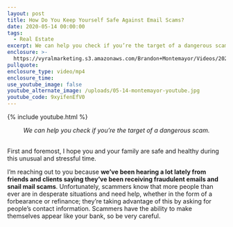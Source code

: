 ```yaml
---
layout: post
title: How Do You Keep Yourself Safe Against Email Scams?
date: 2020-05-14 00:00:00
tags:
  - Real Estate
excerpt: We can help you check if you’re the target of a dangerous scam.
enclosure: >-
  https://vyralmarketing.s3.amazonaws.com/Brandon+Montemayor/Videos/2020/How+Do+You+Keep+Yourself+Safe+Against+Email+Scams_.mp4
pullquote:
enclosure_type: video/mp4
enclosure_time:
use_youtube_image: false
youtube_alternate_image: /uploads/05-14-montemayor-youtube.jpg
youtube_code: 9xyifenEfV0
---
```


{% include youtube.html %}

<center><em>We can help you check if you&rsquo;re the target of a dangerous scam.</em></center>

<br>First and foremost, I hope you and your family are safe and healthy during this unusual and stressful time.

I’m reaching out to you because **we’ve been hearing a lot lately from friends and clients saying they’ve been receiving fraudulent emails and snail mail scams**. Unfortunately, scammers know that more people than ever are in desperate situations and need help, whether in the form of a forbearance or refinance; they’re taking advantage of this by asking for people’s contact information. Scammers have the ability to make themselves appear like your bank, so be very careful.